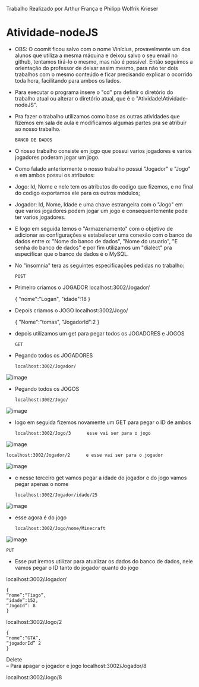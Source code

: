 Trabalho Realizado por Arthur França e Philipp Wolfrik Krieser
# Atividade-nodeJS
- OBS: O coomit ficou salvo com o nome Vinícius, provavelmente um dos alunos que utiliza a mesma máquina e deixou salvo o seu email no github, tentamos tirá-lo o mesmo, mas não é possível. Então seguimos a orientação do professor de deixar assim mesmo, para não ter dois trabalhos com o mesmo conteúdo e ficar precisando explicar o ocorrido toda hora, facilitando para ambos os lados.
- Para executar o programa insere o "cd" pra definir o diretório do trabalho atual ou alterar o diretório atual, que é o "Atividade\Atividade-nodeJS".
- Pra fazer o trabalho utilizamos como base as outras atividades que fizemos em sala de aula e modificamos algumas partes pra se atribuir ao nosso trabalho.

      BANCO DE DADOS
- O nosso trabalho consiste em jogo que possui varios jogadores e varios jogadores poderam jogar um jogo.
- Como falado anteriormente o nosso trabalho possui "Jogador" e "Jogo" e em ambos possui os atributos:
- Jogo: Id, Nome e nele tem os atributos do codigo que fizemos, e no final do codigo exportamos ele para os outros módulos; 
- Jogador: Id, Nome, Idade e uma chave estrangeira com o "Jogo" em que varios jogadores podem jogar um jogo e consequentemente pode ter varios jogadores.
- E logo em seguida temos o "Armazenamento" com o objetivo de adicionar as configurações e estabelecer uma conexão com o banco de dados entre o: "Nome do banco de dados", "Nome do usuario", "E senha do banco de dados" e por fim utilizamos um "dialect" pra especificar que o banco de dados é o MySQL.

- No "insomnia" tera as seguintes especificações pedidas no trabalho:

      POST
- Primeiro criamos o JOGADOR
localhost:3002/Jogador/

    {
    "nome":"Logan",
    "idade":18
    }

- Depois criamos o JOGO
localhost:3002/Jogo/

    {
    "Nome":"tomas",
    "JogadorId":2
    }

- depois utilizamos um get para pegar todos os JOGADORES e JOGOS
  
      GET
- Pegando todos os JOGADORES
  
      localhost:3002/Jogador/
![image](https://github.com/ArthurIFC/Atividade-nodeJS/assets/160235840/c96924b2-86ac-4ab9-89e3-5fb1b5478cef)

- Pegando todos os JOGOS
  
      localhost:3002/Jogo/
![image](https://github.com/ArthurIFC/Atividade-nodeJS/assets/160235840/d07b5281-43b8-434c-8c45-2d82ecbece04)

- logo em seguida fizemos novamente um GET para pegar o ID de ambos

      localhost:3002/Jogo/3      esse vai ser para o jogo
![image](https://github.com/ArthurIFC/Atividade-nodeJS/assets/160235840/d50beb46-5a41-4252-a2f3-c5b5c9f27971)

    localhost:3002/Jogador/2      e esse vai ser para o jogador
![image](https://github.com/ArthurIFC/Atividade-nodeJS/assets/160235840/d2275dd6-324c-46b9-9a10-c4a3b026f082)

- e nesse terceiro get vamos pegar a idade do jogador e do jogo vamos pegar apenas o nome
  
      localhost:3002/Jogador/idade/25    
![image](https://github.com/ArthurIFC/Atividade-nodeJS/assets/160235840/bac7ec8c-1ef3-462f-83b1-479f59a59e3f)

- esse agora é do jogo
  
      localhost:3002/Jogo/nome/Minecraft 
![image](https://github.com/ArthurIFC/Atividade-nodeJS/assets/160235840/e6f6ec1e-5ea3-487e-ac26-dbfa3f43649f)

    PUT 
- Esse put iremos utilizar para atualizar os dados do banco de dados, nele vamos pegar o ID tanto do jogador quanto do jogo

localhost:3002/Jogador/

    {
    “nome”:“Tiago”,
    “idade”:152,
    “JogoId”: 8
    }

localhost:3002/Jogo/2

    {
    “nome”:”GTA”,
    “jogadorId” 2
    }

Delete  
– Para apagar o jogador e jogo
localhost:3002/Jogador/8

localhost:3002/Jogo/8

